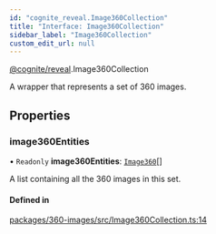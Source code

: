 ```yaml
---
id: "cognite_reveal.Image360Collection"
title: "Interface: Image360Collection"
sidebar_label: "Image360Collection"
custom_edit_url: null
---
```


[@cognite/reveal](../modules/cognite_reveal.md).Image360Collection

A wrapper that represents a set of 360 images.

## Properties

### image360Entities

• `Readonly` **image360Entities**: [`Image360`](cognite_reveal.Image360.md)[]

A list containing all the 360 images in this set.

#### Defined in

[packages/360-images/src/Image360Collection.ts:14](https://github.com/cognitedata/reveal/blob/fba2eed2/viewer/packages/360-images/src/Image360Collection.ts#L14)
